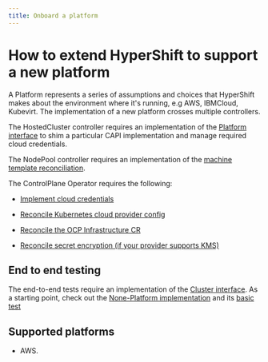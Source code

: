 ```yaml
---
title: Onboard a platform
---
```


# How to extend HyperShift to support a new platform

A Platform represents a series of assumptions and choices that HyperShift makes about the environment where it's running, e.g AWS, IBMCloud, Kubevirt.
The implementation of a new platform crosses multiple controllers.

The HostedCluster controller requires an implementation of the [Platform interface](https://github.com/openshift/hypershift/tree/main/hypershift-operator/controllers/hostedcluster/internal/platform) to shim a particular CAPI implementation and manage required cloud credentials.

The NodePool controller requires an implementation of the [machine template reconciliation](https://github.com/openshift/hypershift/blob/58cabbac00c541b55c7e7925fe7e46f0a55b5ceb/hypershift-operator/controllers/nodepool/nodepool_controller.go#L496).

The ControlPlane Operator requires the following:

- [Implement cloud credentials](https://github.com/openshift/hypershift/blob/58cabbac00c541b55c7e7925fe7e46f0a55b5ceb/control-plane-operator/controllers/hostedcontrolplane/hostedcontrolplane_controller.go#L1039-L1049)

- [Reconcile Kubernetes cloud provider config](https://github.com/openshift/hypershift/blob/58cabbac00c541b55c7e7925fe7e46f0a55b5ceb/control-plane-operator/controllers/hostedcontrolplane/hostedcontrolplane_controller.go#L1329)

- [Reconcile the OCP Infrastructure CR](https://github.com/openshift/hypershift/blob/58cabbac00c541b55c7e7925fe7e46f0a55b5ceb/support/globalconfig/infrastructure.go#L21)

- [Reconcile secret encryption (if your provider supports KMS)](https://github.com/openshift/hypershift/blob/37c45b83f9d453578e05bbd073bcb12437335efd/control-plane-operator/controllers/hostedcontrolplane/kas/deployment.go#L189-L206)

## End to end testing

The end-to-end tests require an implementation of the [Cluster interface](https://github.com/openshift/hypershift/blob/fe6cde3472473f28ac5c95c3d4f6c5785d12ac16/test/e2e/util/cluster/cluster.go#L9-L14).
As a starting point, check out
the [None-Platform implementation](https://github.com/openshift/hypershift/blob/fe6cde3472473f28ac5c95c3d4f6c5785d12ac16/test/e2e/util/cluster/none/cluster.go)
and
its [basic test](https://github.com/openshift/hypershift/blob/fe6cde3472473f28ac5c95c3d4f6c5785d12ac16/test/e2e/create_cluster_test.go#L60-L87)

## Supported platforms

- AWS.